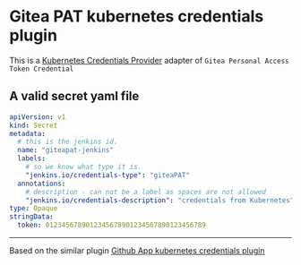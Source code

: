 # Gitea PAT kubernetes credentials plugin

This is a [Kubernetes Credentials Provider](https://plugins.jenkins.io/kubernetes-credentials-provider/) adapter of `Gitea Personal Access Token Credential`

## A valid secret yaml file
```yaml
apiVersion: v1
kind: Secret
metadata:
  # this is the jenkins id.
  name: "giteapat-jenkins"
  labels:
    # so we know what type it is.
    "jenkins.io/credentials-type": "giteaPAT"
  annotations:
    # description - can not be a label as spaces are not allowed
    "jenkins.io/credentials-description": "credentials from Kubernetes"
type: Opaque
stringData:
  token: 0123456789012345678901234567890123456789
```

---
Based on the similar plugin [Github App kubernetes credentials plugin](https://github.com/jenkinsci/github-app-kubernetes-credentials-plugin)
